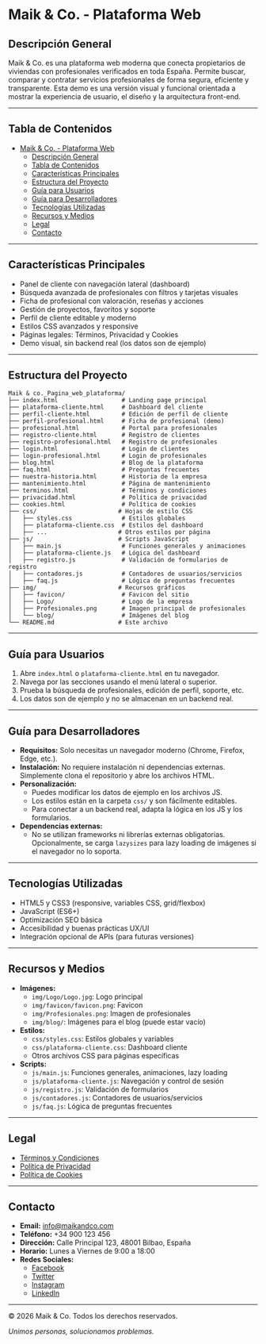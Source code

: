 # Maik & Co. - Plataforma Web

## Descripción General
Maik & Co. es una plataforma web moderna que conecta propietarios de viviendas con profesionales verificados en toda España. Permite buscar, comparar y contratar servicios profesionales de forma segura, eficiente y transparente. Esta demo es una versión visual y funcional orientada a mostrar la experiencia de usuario, el diseño y la arquitectura front-end.

---

## Tabla de Contenidos
- [Maik \& Co. - Plataforma Web](#maik--co---plataforma-web)
  - [Descripción General](#descripción-general)
  - [Tabla de Contenidos](#tabla-de-contenidos)
  - [Características Principales](#características-principales)
  - [Estructura del Proyecto](#estructura-del-proyecto)
  - [Guía para Usuarios](#guía-para-usuarios)
  - [Guía para Desarrolladores](#guía-para-desarrolladores)
  - [Tecnologías Utilizadas](#tecnologías-utilizadas)
  - [Recursos y Medios](#recursos-y-medios)
  - [Legal](#legal)
  - [Contacto](#contacto)

---

## Características Principales
- Panel de cliente con navegación lateral (dashboard)
- Búsqueda avanzada de profesionales con filtros y tarjetas visuales
- Ficha de profesional con valoración, reseñas y acciones
- Gestión de proyectos, favoritos y soporte
- Perfil de cliente editable y moderno
- Estilos CSS avanzados y responsive
- Páginas legales: Términos, Privacidad y Cookies
- Demo visual, sin backend real (los datos son de ejemplo)

---

## Estructura del Proyecto

```
Maik & co._Pagina_web_plataforma/
├── index.html                  # Landing page principal
├── plataforma-cliente.html     # Dashboard del cliente
├── perfil-cliente.html         # Edición de perfil de cliente
├── perfil-profesional.html     # Ficha de profesional (demo)
├── profesional.html            # Portal para profesionales
├── registro-cliente.html       # Registro de clientes
├── registro-profesional.html   # Registro de profesionales
├── login.html                  # Login de clientes
├── login-profesional.html      # Login de profesionales
├── blog.html                   # Blog de la plataforma
├── faq.html                    # Preguntas frecuentes
├── nuestra-historia.html       # Historia de la empresa
├── mantenimiento.html          # Página de mantenimiento
├── terminos.html               # Términos y condiciones
├── privacidad.html             # Política de privacidad
├── cookies.html                # Política de cookies
├── css/                       # Hojas de estilo CSS
│   ├── styles.css              # Estilos globales
│   ├── plataforma-cliente.css  # Estilos del dashboard
│   ├── ...                    # Otros estilos por página
├── js/                        # Scripts JavaScript
│   ├── main.js                 # Funciones generales y animaciones
│   ├── plataforma-cliente.js   # Lógica del dashboard
│   ├── registro.js             # Validación de formularios de registro
│   ├── contadores.js           # Contadores de usuarios/servicios
│   ├── faq.js                  # Lógica de preguntas frecuentes
├── img/                       # Recursos gráficos
│   ├── favicon/                # Favicon del sitio
│   ├── Logo/                   # Logo de la empresa
│   ├── Profesionales.png       # Imagen principal de profesionales
│   └── blog/                   # Imágenes del blog
└── README.md                  # Este archivo
```

---

## Guía para Usuarios
1. Abre `index.html` o `plataforma-cliente.html` en tu navegador.
2. Navega por las secciones usando el menú lateral o superior.
3. Prueba la búsqueda de profesionales, edición de perfil, soporte, etc.
4. Los datos son de ejemplo y no se almacenan en un backend real.

---

## Guía para Desarrolladores
- **Requisitos:** Solo necesitas un navegador moderno (Chrome, Firefox, Edge, etc.).
- **Instalación:** No requiere instalación ni dependencias externas. Simplemente clona el repositorio y abre los archivos HTML.
- **Personalización:**
  - Puedes modificar los datos de ejemplo en los archivos JS.
  - Los estilos están en la carpeta `css/` y son fácilmente editables.
  - Para conectar a un backend real, adapta la lógica en los JS y los formularios.
- **Dependencias externas:**
  - No se utilizan frameworks ni librerías externas obligatorias. Opcionalmente, se carga `lazysizes` para lazy loading de imágenes si el navegador no lo soporta.

---

## Tecnologías Utilizadas
- HTML5 y CSS3 (responsive, variables CSS, grid/flexbox)
- JavaScript (ES6+)
- Optimización SEO básica
- Accesibilidad y buenas prácticas UX/UI
- Integración opcional de APIs (para futuras versiones)

---

## Recursos y Medios
- **Imágenes:**
  - `img/Logo/Logo.jpg`: Logo principal
  - `img/favicon/favicon.png`: Favicon
  - `img/Profesionales.png`: Imagen de profesionales
  - `img/blog/`: Imágenes para el blog (puede estar vacío)
- **Estilos:**
  - `css/styles.css`: Estilos globales y variables
  - `css/plataforma-cliente.css`: Dashboard cliente
  - Otros archivos CSS para páginas específicas
- **Scripts:**
  - `js/main.js`: Funciones generales, animaciones, lazy loading
  - `js/plataforma-cliente.js`: Navegación y control de sesión
  - `js/registro.js`: Validación de formularios
  - `js/contadores.js`: Contadores de usuarios/servicios
  - `js/faq.js`: Lógica de preguntas frecuentes

---

## Legal
- [Términos y Condiciones](terminos.html)
- [Política de Privacidad](privacidad.html)
- [Política de Cookies](cookies.html)

---

## Contacto
- **Email:** info@maikandco.com
- **Teléfono:** +34 900 123 456
- **Dirección:** Calle Principal 123, 48001 Bilbao, España
- **Horario:** Lunes a Viernes de 9:00 a 18:00
- **Redes Sociales:**
  - [Facebook](https://facebook.com/maikandco)
  - [Twitter](https://twitter.com/maikandco)
  - [Instagram](https://instagram.com/maikandco)
  - [LinkedIn](https://linkedin.com/company/maikandco)

---

© 2026 Maik & Co. Todos los derechos reservados.

*Unimos personas, solucionamos problemas.* 